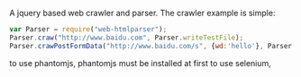 A jquery based web crawler and parser.
The crawler example is simple:
```javascript
var Parser = require("web-htmlparser");
Parser.craw("http://www.baidu.com", Parser.writeTestFile);
Parser.crawPostFormData("http://www.baidu.com/s", {wd:'hello'}, Parser.writeTestFile);
```

to use phantomjs, phantomjs must be installed at first
to use selenium, 
